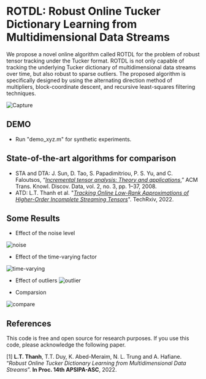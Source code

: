 # ROTDL: Robust Online Tucker Dictionary Learning from Multidimensional Data Streams

We propose a novel online algorithm called ROTDL for the problem of robust tensor tracking under the Tucker format.
ROTDL is not only capable of tracking the underlying Tucker dictionary of multidimensional data streams over time, but also
robust to sparse outliers. The proposed algorithm is specifically designed by using the alternating direction method of multipliers,
block-coordinate descent, and recursive least-squares filtering techniques. 

![Capture](https://user-images.githubusercontent.com/26319211/189214323-f161c908-a8a4-472c-85b8-5b1415e9f2c7.PNG)



## DEMO

+ Run "demo_xyz.m" for synthetic experiments.


## State-of-the-art algorithms for comparison

+ STA and DTA: J. Sun, D. Tao, S. Papadimitriou, P. S. Yu, and C. Faloutsos, “[*Incremental
tensor analysis: Theory and applications*](https://dl.acm.org/doi/10.1145/1409620.1409621),” ACM Trans. Knowl. Discov. Data, vol. 2, no. 3, pp. 1–37, 2008.
+ ATD: L.T. Thanh et al. "[*Tracking Online Low-Rank Approximations of Higher-Order Incomplete Streaming Tensors*](https://www.techrxiv.org/articles/preprint/Tracking_Online_Low-Rank_Approximations_of_Higher-Order_Incomplete_Streaming_Tensors/19704034)". TechRxiv, 2022.


## Some Results

+ Effect of the noise level

![noise](https://user-images.githubusercontent.com/26319211/189215151-6aa1d295-ff49-44c2-ad1b-3d9acf6f0b3a.PNG)

+ Effect of the time-varying factor

![time-varying](https://user-images.githubusercontent.com/26319211/189215180-9ac4f82a-c375-4afb-a92e-fe424f14a1f3.PNG)

+ Effect of outliers
![outlier](https://user-images.githubusercontent.com/26319211/189215193-5e04a659-6090-47f8-9b1c-f99ae5c46002.PNG)

+ Comparsion

![compare](https://user-images.githubusercontent.com/26319211/189214710-ad640fd5-0510-4c97-9e0f-452a29f17843.PNG)


## References

This code is free and open source for research purposes. If you use this code, please acknowledge the following paper.

[1] **L.T. Thanh**, T.T. Duy, K. Abed-Meraim, N. L. Trung and A. Hafiane. “*Robust Online Tucker Dictionary Learning from Multidimensional Data Streams*”. **In Proc. 14th APSIPA-ASC**, 2022. 



